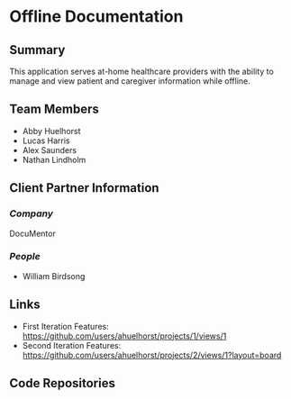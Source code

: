 # Offline Documentation

## Summary

This application serves at-home healthcare providers with the ability to manage and view patient and caregiver information while offline. 

## Team Members
  * Abby Huelhorst
  * Lucas Harris
  * Alex Saunders
  * Nathan Lindholm

## Client Partner Information

### *Company*
DocuMentor

### *People*
* William Birdsong


## Links
* First Iteration Features: https://github.com/users/ahuelhorst/projects/1/views/1
* Second Iteration Features: https://github.com/users/ahuelhorst/projects/2/views/1?layout=board

## Code Repositories
